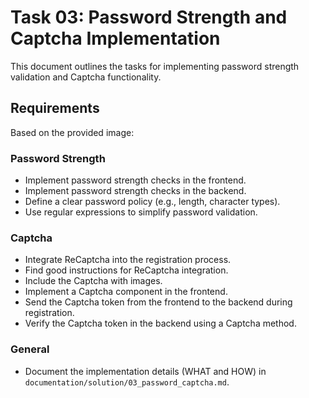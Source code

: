 # Task 03: Password Strength and Captcha Implementation

This document outlines the tasks for implementing password strength validation and Captcha functionality.

## Requirements

Based on the provided image:

### Password Strength

- Implement password strength checks in the frontend.
- Implement password strength checks in the backend.
- Define a clear password policy (e.g., length, character types).
- Use regular expressions to simplify password validation.

### Captcha

- Integrate ReCaptcha into the registration process.
- Find good instructions for ReCaptcha integration.
- Include the Captcha with images.
- Implement a Captcha component in the frontend.
- Send the Captcha token from the frontend to the backend during registration.
- Verify the Captcha token in the backend using a Captcha method.

### General

- Document the implementation details (WHAT and HOW) in `documentation/solution/03_password_captcha.md`.
